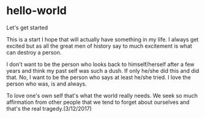 # hello-world
Let's get started


This is a start I hope that will actually have something in my life. I always get excited but as all the great men of history say to much 
excitement is what can destroy a person.


I don't want to be the person who looks back to himself/herself after a few years and think my past self was such a dush. If only he/she
did this and did that. No, I want to be the person who says at least he/she tried. I love the person who was, is and always.

To love one's own self that's what the world really needs. We seek so much affirmation from other people that we tend to forget about 
ourselves and that's the real tragedy.(3/12/2017)
